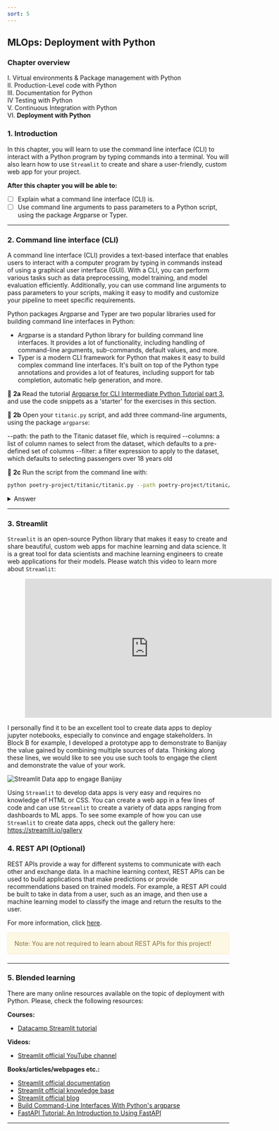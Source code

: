 ```yaml
---
sort: 5
---
```


## MLOps: Deployment with Python

### Chapter overview

I. Virtual environments & Package management with Python <br>
II. Production-Level code with Python <br>
III. Documentation for Python <br>
IV Testing with Python <br>
V. Continuous Integration with Python <br> 
VI. __Deployment with Python__ <br>

### 1. Introduction

In this chapter, you will learn to use the command line interface (CLI) to interact with a Python program by typing commands into a terminal. You will also learn how to use ```Streamlit``` to create and share a user-friendly, custom web app for your project. 

__After this chapter you will be able to:__

- [ ] Explain what a command line interface (CLI) is.
- [ ] Use command line arguments to pass parameters to a Python script, using the package Argparse or Typer.

***

### 2. Command line interface (CLI)

A command line interface (CLI) provides a text-based interface that enables users to interact with a computer program by typing in commands instead of using a graphical user interface (GUI). With a CLI, you can perform various tasks such as data preprocessing, model training, and model evaluation efficiently. Additionally, you can use command line arguments to pass parameters to your scripts, making it easy to modify and customize your pipeline to meet specific requirements.

Python packages Argparse and Typer are two popular libraries used for building command line interfaces in Python:

- Argparse is a standard Python library for building command line interfaces. It provides a lot of functionality, including handling of command-line arguments, sub-commands, default values, and more.
- Typer is a modern CLI framework for Python that makes it easy to build complex command line interfaces. It's built on top of the Python type annotations and provides a lot of features, including support for tab completion, automatic help generation, and more.

:pencil: __2a__  Read the tutorial [Argparse for CLI Intermediate Python Tutorial part 3](https://pythonprogramming.net/argparse-cli-intermediate-python-tutorial/), and use the code snippets as a 'starter' for the exercises in this section. 

:pencil: __2b__ Open your ```titanic.py``` script, and add three command-line arguments, using the package ```argparse```:

--path: the path to the Titanic dataset file, which is required
--columns: a list of column names to select from the dataset, which defaults to a pre-defined set of columns
--filter: a filter expression to apply to the dataset, which defaults to selecting passengers over 18 years old

:pencil: __2c__ Run the script from the command line with:

```bash
python poetry-project/titanic/titanic.py --path poetry-project/titanic/data/titanic.csv --columns Name Sex Age --filter "Sex == 'female' and Age > 18"
```

<details><summary>Answer</summary>
<p>

```python

import argparse
import pandas as pd

parser = argparse.ArgumentParser(description='Process Titanic dataset')
parser.add_argument('--path', type=str, required=True, help='Path to Titanic dataset file')
parser.add_argument('--columns', nargs='+', default=['Survived', 'Pclass', 'Sex', 'Age', 'Fare'], help='List of column names to select')
parser.add_argument('--filter', type=str, default='Age > 18', help='Filter expression to apply to the dataset')

args = parser.parse_args()

# Load the dataset
df = pd.read_csv(args.path)

# Select the columns specified by the user
df = df[args.columns]

# Apply the filter expression specified by the user
df = df.query(args.filter)

# Print the resulting dataframe
print(df.head())

```

This would select the Name, Sex, and Age columns from the Titanic dataset, and then apply a filter to only select female passengers over 18 years old. The resulting dataframe would be printed to the console.

</p>
</details>

***

### 3. Streamlit

```Streamlit``` is an open-source Python library that makes it easy to create and share beautiful, custom web apps for machine learning and data science. It is a great tool for data scientists and machine learning engineers to create web applications for their models. Please watch this video to learn more about ```Streamlit```:

<!-- blank line -->
<figure class="video_container">
<iframe width="560" height="315" src="https://www.youtube.com/embed/7yFh9dBtSko" title="YouTube video player" frameborder="0" allow="accelerometer; autoplay; clipboard-write; encrypted-media; gyroscope; picture-in-picture; web-share" allowfullscreen></iframe>
</figure>
<!-- blank line -->

I personally find it to be an excellent tool to create data apps to deploy jupyter notebooks, especially to convince and engage stakeholders. In Block B for example, I developed a prototype app to demonstrate to Banijay the value gained by combining multiple sources of data. Thinking along these lines, we would like to see you use such tools to engage the client and demonstrate the value of your work.

![Streamlit Data app to engage Banijay](./images/banijay2.gif)

Using ```Streamlit``` to develop data apps is very easy and requires no knowledge of HTML or CSS. You can create a web app in a few lines of code and can use ```Streamlit``` to create a variety of data apps ranging from dashboards to ML apps. To see some example of how you can use ```Streamlit``` to create data apps, check out the gallery here: https://streamlit.io/gallery

### 4. REST API (Optional)

REST APIs provide a way for different systems to communicate with each other and exchange data. In a machine learning context, REST APIs can be used to build applications that make predictions or provide recommendations based on trained models. For example, a REST API could be built to take in data from a user, such as an image, and then use a machine learning model to classify the image and return the results to the user. 

For more information, click [here](LINK).

<div style="padding: 15px; border: 1px solid transparent; border-color: transparent; margin-bottom: 20px; border-radius: 4px; color: #8a6d3b;; background-color: #fcf8e3; border-color: #faebcc;">
Note: You are not required to learn about REST APIs for this project! 
</div>

***

### 5. Blended learning

There are many online resources available on the topic of deployment with Python. Please, check the following resources:

__Courses:__

- [Datacamp Streamlit tutorial](https://www.datacamp.com/tutorial/streamlit)

__Videos:__

- [Streamlit official YouTube channel](https://www.youtube.com/@streamlitofficial)

__Books/articles/webpages etc.:__

- [Streamlit official documentation](https://docs.streamlit.io/en/stable/)
- [Streamlit official knowledge base](https://docs.streamlit.io/knowledge-base)
- [Streamlit official blog](https://blog.streamlit.io/)
- [Build Command-Line Interfaces With Python's argparse](https://realpython.com/command-line-interfaces-python-argparse/)
- [FastAPI Tutorial: An Introduction to Using FastAPI](https://www.datacamp.com/tutorial/introduction-fastapi-tutorial)

***
